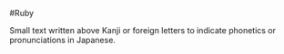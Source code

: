 #Ruby

Small text written above Kanji or foreign letters to indicate phonetics or pronunciations in Japanese.